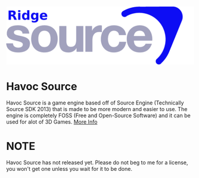 ![Havoc Source](hvcsrclogo.png)

# Havoc Source

Havoc Source is a game engine based off of Source Engine (Technically Source SDK 2013) that is made to be more modern and easier to use. The engine is completely FOSS (Free and Open-Source Software) and it can be used for alot of 3D Games. [More Info](docs/index.md)

# NOTE

Havoc Source has not released yet. Please do not beg to me for a license, you won't get one unless you wait for it to be done.

